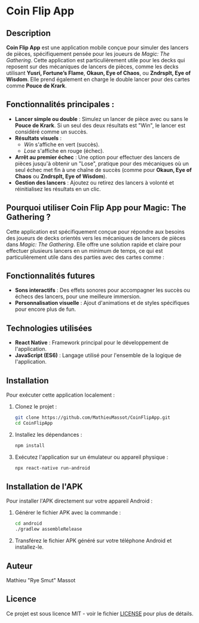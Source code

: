 # Coin Flip App

## Description
**Coin Flip App** est une application mobile conçue pour simuler des lancers de pièces, spécifiquement pensée pour les joueurs de *Magic: The Gathering*. Cette application est particulièrement utile pour les decks qui reposent sur des mécaniques de lancers de pièces, comme les decks utilisant **Yusri, Fortune’s Flame**, **Okaun, Eye of Chaos**, ou **Zndrsplt, Eye of Wisdom**. Elle prend également en charge le double lancer pour des cartes comme **Pouce de Krark**.

## Fonctionnalités principales :
- **Lancer simple ou double** : Simulez un lancer de pièce avec ou sans le **Pouce de Krark**. Si un seul des deux résultats est "Win", le lancer est considéré comme un succès.
- **Résultats visuels** :
  - *Win* s'affiche en vert (succès).
  - *Lose* s'affiche en rouge (échec).
- **Arrêt au premier échec** : Une option pour effectuer des lancers de pièces jusqu'à obtenir un "Lose", pratique pour des mécaniques où un seul échec met fin à une chaîne de succès (comme pour **Okaun, Eye of Chaos** ou **Zndrsplt, Eye of Wisdom**).
- **Gestion des lancers** : Ajoutez ou retirez des lancers à volonté et réinitialisez les résultats en un clic.

## Pourquoi utiliser Coin Flip App pour Magic: The Gathering ?
Cette application est spécifiquement conçue pour répondre aux besoins des joueurs de decks orientés vers les mécaniques de lancers de pièces dans *Magic: The Gathering*. Elle offre une solution rapide et claire pour effectuer plusieurs lancers en un minimum de temps, ce qui est particulièrement utile dans des parties avec des cartes comme :

## Fonctionnalités futures
- **Sons interactifs** : Des effets sonores pour accompagner les succès ou échecs des lancers, pour une meilleure immersion.
- **Personnalisation visuelle** : Ajout d'animations et de styles spécifiques pour encore plus de fun.

## Technologies utilisées
- **React Native** : Framework principal pour le développement de l'application.
- **JavaScript (ES6)** : Langage utilisé pour l'ensemble de la logique de l'application.

## Installation

Pour exécuter cette application localement :

1. Clonez le projet :

    ```bash
    git clone https://github.com/MathieuMassot/CoinFlipApp.git
    cd CoinFlipApp
    ```

2. Installez les dépendances :

    ```bash
    npm install
    ```

3. Exécutez l'application sur un émulateur ou appareil physique :

    ```bash
    npx react-native run-android
    ```

## Installation de l'APK
Pour installer l'APK directement sur votre appareil Android :

1. Générer le fichier APK avec la commande :

    ```bash
    cd android
    ./gradlew assembleRelease
    ```

2. Transférez le fichier APK généré sur votre téléphone Android et installez-le.


## Auteur
Mathieu "Rye Smut" Massot

## Licence
Ce projet est sous licence MIT - voir le fichier [LICENSE](LICENSE) pour plus de détails.

